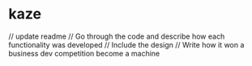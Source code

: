 # kaze
// update readme
// Go through the code and describe how each functionality was developed
// Include the design
// Write how it won a business dev competition
become a machine
